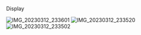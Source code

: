 Display

![IMG_20230312_233601](https://user-images.githubusercontent.com/87847452/224563760-c4791a2a-3f5c-4fa1-95a0-1d8356b401b2.jpg)
![IMG_20230312_233520](https://user-images.githubusercontent.com/87847452/224563799-b2fed116-41be-43e2-a358-81e0d88efdc1.jpg)
![IMG_20230312_233502](https://user-images.githubusercontent.com/87847452/224563841-a3652f3c-aea5-4572-afba-0da04b315818.jpg)
